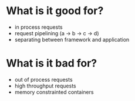 # What is it good for?
- in process requests
- request pipelining (a -> b -> c -> d)
- separating between framework and application

# What is it bad for?
- out of process requests
- high throughput requests
- memory constrainted containers